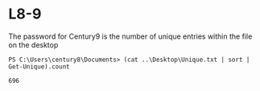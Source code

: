 #  L8-9

The password for Century9 is the number of unique entries within the file on the desktop

`PS C:\Users\century8\Documents> (cat ..\Desktop\Unique.txt | sort | Get-Unique).count`

`696`